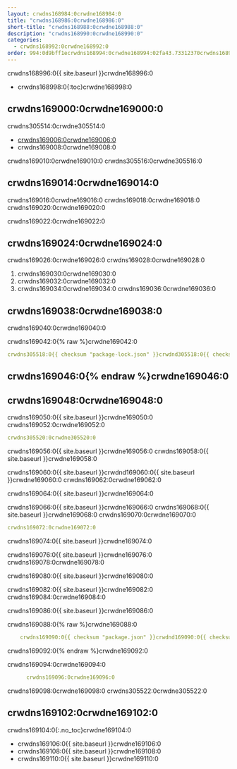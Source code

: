 ```yaml
---
layout: crwdns168984:0crwdne168984:0
title: "crwdns168986:0crwdne168986:0"
short-title: "crwdns168988:0crwdne168988:0"
description: "crwdns168990:0crwdne168990:0"
categories:
  - crwdns168992:0crwdne168992:0
order: 994:0d9bff1ecrwdns168994:0crwdne168994:02fa43.73312370crwdns168994:0crwdne168994:0
---
```


crwdns168996:0{{ site.baseurl }}crwdne168996:0

- crwdns168998:0{:toc}crwdne168998:0

## crwdns169000:0crwdne169000:0

crwdns305514:0crwdne305514:0

- <a href="crwdns169004:0crwdne169004:0" target="_blank">crwdns169006:0crwdne169006:0</a>
- crwdns169008:0crwdne169008:0

crwdns169010:0crwdne169010:0 crwdns305516:0crwdne305516:0

## crwdns169014:0crwdne169014:0

crwdns169016:0crwdne169016:0 crwdns169018:0crwdne169018:0 crwdns169020:0crwdne169020:0

crwdns169022:0crwdne169022:0

## crwdns169024:0crwdne169024:0

crwdns169026:0crwdne169026:0 crwdns169028:0crwdne169028:0

1. crwdns169030:0crwdne169030:0
2. crwdns169032:0crwdne169032:0
3. crwdns169034:0crwdne169034:0 crwdns169036:0crwdne169036:0

## crwdns169038:0crwdne169038:0

crwdns169040:0crwdne169040:0

crwdns169042:0{% raw %}crwdne169042:0

```yaml
crwdns305518:0{{ checksum "package-lock.json" }}crwdnd305518:0{{ checksum "package-lock.json" }}crwdne305518:0
```

## crwdns169046:0{% endraw %}crwdne169046:0

## crwdns169048:0crwdne169048:0

crwdns169050:0{{ site.baseurl }}crwdne169050:0 crwdns169052:0crwdne169052:0

```yaml
crwdns305520:0crwdne305520:0
```

crwdns169056:0{{ site.baseurl }}crwdne169056:0 crwdns169058:0{{ site.baseurl }}crwdne169058:0

crwdns169060:0{{ site.baseurl }}crwdnd169060:0{{ site.baseurl }}crwdne169060:0 crwdns169062:0crwdne169062:0

crwdns169064:0{{ site.baseurl }}crwdne169064:0

crwdns169066:0{{ site.baseurl }}crwdne169066:0 crwdns169068:0{{ site.baseurl }}crwdne169068:0 crwdns169070:0crwdne169070:0

```yaml
crwdns169072:0crwdne169072:0
```

crwdns169074:0{{ site.baseurl }}crwdne169074:0

crwdns169076:0{{ site.baseurl }}crwdne169076:0 crwdns169078:0crwdne169078:0

crwdns169080:0{{ site.baseurl }}crwdne169080:0

crwdns169082:0{{ site.baseurl }}crwdne169082:0 crwdns169084:0crwdne169084:0

crwdns169086:0{{ site.baseurl }}crwdne169086:0

crwdns169088:0{% raw %}crwdne169088:0

```yaml
    crwdns169090:0{{ checksum "package.json" }}crwdnd169090:0{{ checksum "package.json" }}crwdne169090:0
```

crwdns169092:0{% endraw %}crwdne169092:0

crwdns169094:0crwdne169094:0

```yaml
      crwdns169096:0crwdne169096:0
```

crwdns169098:0crwdne169098:0 crwdns305522:0crwdne305522:0

## crwdns169102:0crwdne169102:0

crwdns169104:0{:.no_toc}crwdne169104:0

- crwdns169106:0{{ site.baseurl }}crwdne169106:0
- crwdns169108:0{{ site.baseurl }}crwdne169108:0
- crwdns169110:0{{ site.baseurl }}crwdne169110:0